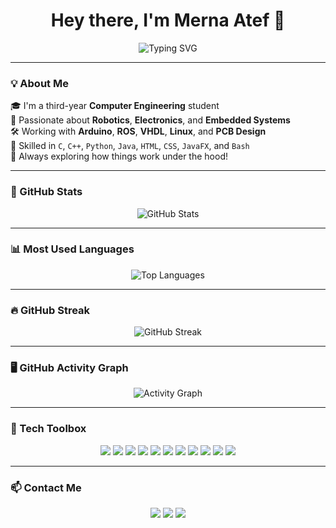 <h1 align="center">Hey there, I'm Merna Atef 👋</h1>

<p align="center">
<img src="https://readme-typing-svg.herokuapp.com?font=Fira+Code&size=22&pause=1000&color=F7729C&center=true&vCenter=true&width=435&lines=Computer+Engineering+Student;Robotics+Enthusiast+%F0%9F%A7%91%E2%80%8D%F0%9F%A6%82;Passionate+About+Embedded+Systems+%26+VHDL;Always+Learning+Something+New+%F0%9F%8C%9F" alt="Typing SVG" />
</p>

---

### 💡 About Me

🎓 I'm a third-year **Computer Engineering** student  
🤖 Passionate about **Robotics**, **Electronics**, and **Embedded Systems**  
🛠️ Working with **Arduino**, **ROS**, **VHDL**, **Linux**, and **PCB Design**  
💬 Skilled in `C`, `C++`, `Python`, `Java`, `HTML`, `CSS`, `JavaFX`, and `Bash`  
🚀 Always exploring how things work under the hood!

---

### 🌸 GitHub Stats
<p align="center">
  <img src="https://github-readme-stats.vercel.app/api?username=MernaAtefIbrahimAhmed&show_icons=true&theme=tokyonight&hide_title=false&count_private=true" alt="GitHub Stats" />
</p>

---

### 📊 Most Used Languages
<p align="center">
  <img src="https://github-readme-stats.vercel.app/api/top-langs/?username=MernaAtefIbrahimAhmed&layout=compact&theme=tokyonight" alt="Top Languages" />
</p>

---

### 🔥 GitHub Streak
<p align="center">
  <img src="https://github-readme-streak-stats.herokuapp.com/?user=MernaAtefIbrahimAhmed&theme=tokyonight" alt="GitHub Streak"/>
</p>

---

### 🖥️ GitHub Activity Graph
<p align="center">
  <img src="https://github-readme-activity-graph.vercel.app/graph?username=MernaAtefIbrahimAhmed&theme=tokyo-night" alt="Activity Graph"/>
</p>

---

### 🧰 Tech Toolbox
<p align="center">
  <img src="https://img.shields.io/badge/C-00599C?style=for-the-badge&logo=c&logoColor=white"/>
  <img src="https://img.shields.io/badge/C++-00599C?style=for-the-badge&logo=c%2b%2b&logoColor=white"/>
  <img src="https://img.shields.io/badge/Python-3776AB?style=for-the-badge&logo=python&logoColor=white"/>
  <img src="https://img.shields.io/badge/Java-ED8B00?style=for-the-badge&logo=java&logoColor=white"/>
  <img src="https://img.shields.io/badge/HTML-E34F26?style=for-the-badge&logo=html5&logoColor=white"/>
  <img src="https://img.shields.io/badge/CSS-1572B6?style=for-the-badge&logo=css3&logoColor=white"/>
  <img src="https://img.shields.io/badge/Arduino-00979D?style=for-the-badge&logo=arduino&logoColor=white"/>
  <img src="https://img.shields.io/badge/VHDL-9400D3?style=for-the-badge"/>
  <img src="https://img.shields.io/badge/PCB-228B22?style=for-the-badge"/>
  <img src="https://img.shields.io/badge/Linux-FCC624?style=for-the-badge&logo=linux&logoColor=black"/>
  <img src="https://img.shields.io/badge/ROS-22314E?style=for-the-badge"/>
</p>

---

### 📫 Contact Me
<p align="center">
  <a href="https://www.linkedin.com/in/mernaatef/"><img src="https://img.shields.io/badge/LinkedIn-0077B5?style=for-the-badge&logo=linkedin&logoColor=white"/></a>
  <a href="https://discord.com/users/1177515053612810240"><img src="https://img.shields.io/badge/Discord-5865F2?style=for-the-badge&logo=discord&logoColor=white"/></a>
  <a href="mailto:your-email@example.com"><img src="https://img.shields.io/badge/Email-D14836?style=for-the-badge&logo=gmail&logoColor=white"/></a>
</p>
